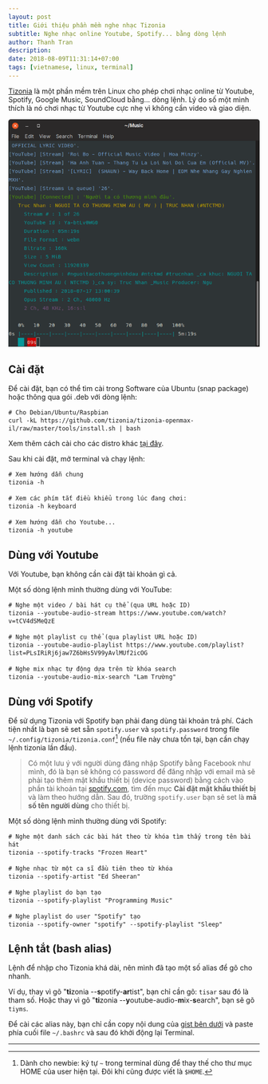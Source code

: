 ```yaml
---
layout: post
title: Giới thiệu phần mềm nghe nhạc Tizonia
subtitle: Nghe nhạc online Youtube, Spotify... bằng dòng lệnh
author: Thanh Tran
description:
date: 2018-08-09T11:31:14+07:00
tags: [vietnamese, linux, terminal]
---
```


[Tizonia](http://tizonia.org) là một phần mềm trên Linux cho phép chơi nhạc online từ Youtube, Spotify, Google Music, SoundCloud bằng... dòng lệnh. Lý do số một mình thích là nó chơi nhạc từ Youtube cực nhẹ vì không cần video và giao diện.

![Tizonia on gnome-terminal](/images/2018/tizonia-terminal.png)

## Cài đặt

Để cài đặt, bạn có thể tìm cài trong Software của Ubuntu (snap package) hoặc thông qua gói .deb với dòng lệnh:

```shell
# Cho Debian/Ubuntu/Raspbian
curl -kL https://github.com/tizonia/tizonia-openmax-il/raw/master/tools/install.sh | bash
```

Xem thêm cách cài cho các distro khác [tại đây](http://tizonia.org/docs/).

Sau khi cài đặt, mở terminal và chạy lệnh:

```shell
# Xem hướng dẫn chung
tizonia -h

# Xem các phím tắt điều khiểu trong lúc đang chơi:
tizonia -h keyboard

# Xem hướng dẫn cho Youtube...
tizonia -h youtube
```

## Dùng với Youtube

Với Youtube, bạn không cần cài đặt tài khoản gì cả.

Một số dòng lệnh mình thường dùng với YouTube:

```shell
# Nghe một video / bài hát cụ thể (qua URL hoặc ID)
tizonia --youtube-audio-stream https://www.youtube.com/watch?v=tCV4dSMeQzE

# Nghe một playlist cụ thể (qua playlist URL hoặc ID)
tizonia --youtube-audio-playlist https://www.youtube.com/playlist?list=PLsIRiRj6jaw7Z6bHs5V99yAvlMUf2icOG

# Nghe mix nhạc tự động dựa trên từ khóa search
tizonia --youtube-audio-mix-search "Lam Trường"
```

## Dùng với Spotify

Để sử dụng Tizonia với Spotify bạn phải đang dùng tài khoản trả phí. Cách tiện nhất là bạn sẽ set sẵn `spotify.user` và `spotify.password` trong file `~/.config/tizonia/tizonia.conf`[^1] (nếu file này chưa tồn tại, bạn cần chạy lệnh tizonia lần đầu).

> Có một lưu ý với người dùng đăng nhập Spotify bằng Facebook như mình, đó là bạn sẽ không có password để đăng nhập với email mà sẽ phải tạo thêm mật khẩu thiết bị (device password) bằng cách vào phần tài khoản tại [spotify.com](https://www.spotify.com/vn-vi/account/set-device-password/), tìm đến mục **Cài đặt mật khẩu thiết bị** và làm theo hướng dẫn. Sau đó, trường `spotify.user` bạn sẽ set là **mã số tên người dùng** cho thiết bị.

Một số dòng lệnh mình thường dùng với Spotify:

```shell
# Nghe một danh sách các bài hát theo từ khóa tìm thấy trong tên bài hát
tizonia --spotify-tracks "Frozen Heart"

# Nghe nhạc từ một ca sĩ đầu tiên theo từ khóa
tizonia --spotify-artist "Ed Sheeran"

# Nghe playlist do bạn tạo
tizonia --spotify-playlist "Programming Music"

# Nghe playlist do user "Spotify" tạo
tizonia --spotify-owner "spotify" --spotify-playlist "Sleep"

```

## Lệnh tắt (bash alias)

Lệnh để nhập cho Tizonia khá dài, nên mình đã tạo một số alias để gõ cho nhanh.

Ví dụ, thay vì gõ "**ti**zonia \-\-**s**potify-**ar**tist", bạn chỉ cần gõ: `tisar` sau đó là tham số. Hoặc thay vì gõ "**ti**zonia \-\-**y**outube-audio-**m**ix-**s**earch", bạn sẽ gõ `tiyms`.

Để cài các alias này, bạn chỉ cần copy nội dung của [gist bên dưới](https://gist.github.com/trongthanh/34dee70f4f1fbe36aa2c223be5892e45) và paste phía cuối file `~/.bashrc` và sau đó khởi động lại Terminal.

<script src="https://gist.github.com/trongthanh/34dee70f4f1fbe36aa2c223be5892e45.js"></script>

---
[^1]: Dành cho newbie: ký tự `~` trong terminal dùng để thay thế cho thư mục HOME của user hiện tại. Đôi khi cũng được viết là `$HOME`.



